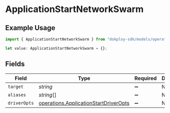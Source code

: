 # ApplicationStartNetworkSwarm

## Example Usage

```typescript
import { ApplicationStartNetworkSwarm } from "dokploy-sdk/models/operations";

let value: ApplicationStartNetworkSwarm = {};
```

## Fields

| Field                                                                                          | Type                                                                                           | Required                                                                                       | Description                                                                                    |
| ---------------------------------------------------------------------------------------------- | ---------------------------------------------------------------------------------------------- | ---------------------------------------------------------------------------------------------- | ---------------------------------------------------------------------------------------------- |
| `target`                                                                                       | *string*                                                                                       | :heavy_minus_sign:                                                                             | N/A                                                                                            |
| `aliases`                                                                                      | *string*[]                                                                                     | :heavy_minus_sign:                                                                             | N/A                                                                                            |
| `driverOpts`                                                                                   | [operations.ApplicationStartDriverOpts](../../models/operations/applicationstartdriveropts.md) | :heavy_minus_sign:                                                                             | N/A                                                                                            |